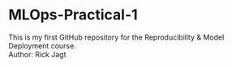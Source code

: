 # MLOps-Practical-1
This is my first GitHub repository for the Reproducibility & Model Deployment course.  
Author: Rick Jagt
